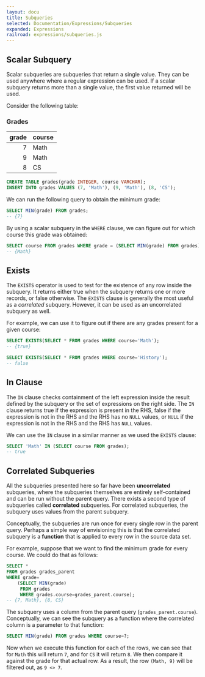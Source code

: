 ```yaml
---
layout: docu
title: Subqueries
selected: Documentation/Expressions/Subqueries
expanded: Expressions
railroad: expressions/subqueries.js
---
```

## Scalar Subquery
<div id="rrdiagram1"></div>

Scalar subqueries are subqueries that return a single value. They can be used anywhere where a regular expression can be used. If a scalar subquery returns more than a single value, the first value returned will be used.

Consider the following table:
### Grades
| grade | course |
|---:|:---|
| 7 | Math |
| 9 | Math |
| 8 | CS |

```sql
CREATE TABLE grades(grade INTEGER, course VARCHAR);
INSERT INTO grades VALUES (7, 'Math'), (9, 'Math'), (8, 'CS');
```

We can run the following query to obtain the minimum grade:

```sql
SELECT MIN(grade) FROM grades;
-- {7}
```

By using a scalar subquery in the `WHERE` clause, we can figure out for which course this grade was obtained:

```sql
SELECT course FROM grades WHERE grade = (SELECT MIN(grade) FROM grades);
-- {Math}
```

## Exists
<div id="rrdiagram2"></div>

The `EXISTS` operator is used to test for the existence of any row inside the subquery. It returns either true when the subquery returns one or more records, or false otherwise. The `EXISTS` clause is generally the most useful as a *correlated* subquery. However, it can be used as an uncorrelated subquery as well.

For example, we can use it to figure out if there are any grades present for a given course:

```sql
SELECT EXISTS(SELECT * FROM grades WHERE course='Math');
-- {true}

SELECT EXISTS(SELECT * FROM grades WHERE course='History');
-- false
```

## In Clause
<div id="rrdiagram3"></div>

The `IN` clause checks containment of the left expression inside the result defined by the subquery or the set of expressions on the right side. The `IN` clause returns true if the expression is present in the RHS, false if the expression is not in the RHS and the RHS has no `NULL` values, or `NULL` if the expression is not in the RHS and the RHS has `NULL` values.

We can use the `IN` clause in a similar manner as we used the `EXISTS` clause:

```sql
SELECT 'Math' IN (SELECT course FROM grades);
-- true

```

## Correlated Subqueries
All the subqueries presented here so far have been **uncorrelated** subqueries, where the subqueries themselves are entirely self-contained and can be run without the parent query. There exists a second type of subqueries called **correlated** subqueries. For correlated subqueries, the subquery uses values from the parent subquery.

Conceptually, the subqueries are run once for every single row in the parent query. Perhaps a simple way of envisioning this is that the correlated subquery is a **function** that is applied to every row in the source data set.

For example, suppose that we want to find the minimum grade for every course. We could do that as follows:

```sql
SELECT *
FROM grades grades_parent
WHERE grade=
    (SELECT MIN(grade)
     FROM grades
     WHERE grades.course=grades_parent.course);
-- {7, Math}, {8, CS}
```

The subquery uses a column from the parent query (`grades_parent.course`). Conceptually, we can see the subquery as a function where the correlated column is a parameter to that function:

```sql
SELECT MIN(grade) FROM grades WHERE course=?;
```

Now when we execute this function for each of the rows, we can see that for `Math` this will return `7`, and for `CS` it will return `8`. We then compare it against the grade for that actual row. As a result, the row `(Math, 9)` will be filtered out, as `9 <> 7`.
